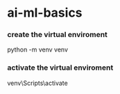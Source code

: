 # ai-ml-basics

### create the virtual enviroment
python -m venv venv

### activate the virtual enviroment 
venv\Scripts\activate